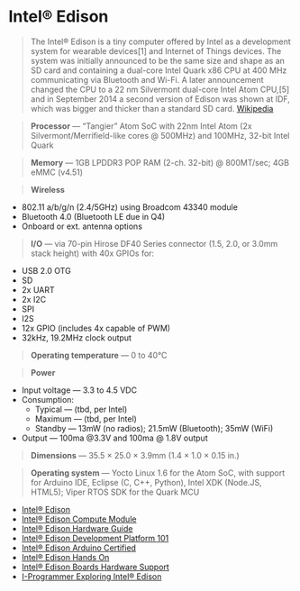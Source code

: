Intel® Edison
==

> The Intel® Edison is a tiny computer offered by Intel as a development system for wearable devices[1] and Internet of Things devices. The system was initially announced to be the same size and shape as an SD card and containing a dual-core Intel Quark x86 CPU at 400 MHz communicating via Bluetooth and Wi-Fi. A later announcement changed the CPU to a 22 nm Silvermont dual-core Intel Atom CPU,[5] and in September 2014 a second version of Edison was shown at IDF, which was bigger and thicker than a standard SD card. [Wikipedia](https://en.wikipedia.org/wiki/Intel_Edison)

> __Processor__ — “Tangier” Atom SoC with 22nm Intel Atom (2x Silvermont/Merrifield-like cores @ 500MHz) and 100MHz, 32-bit Intel Quark

>__Memory__ — 1GB LPDDR3 POP RAM (2-ch. 32-bit) @ 800MT/sec; 4GB eMMC (v4.51)

> __Wireless__
  - 802.11 a/b/g/n (2.4/5GHz) using Broadcom 43340 module
  - Bluetooth 4.0 (Bluetooth LE due in Q4)
  - Onboard or ext. antenna options

> __I/O__ — via 70-pin Hirose DF40 Series connector (1.5, 2.0, or 3.0mm stack height) with 40x GPIOs for:
  - USB 2.0 OTG
  - SD
  - 2x UART
  - 2x I2C
  - SPI
  - I2S
  - 12x GPIO (includes 4x capable of PWM)
  - 32kHz, 19.2MHz clock output

> __Operating temperature__ — 0 to 40°C

> __Power__
  - Input voltage — 3.3 to 4.5 VDC
  - Consumption:
    - Typical — (tbd, per Intel)
    - Maximum — (tbd, per Intel)
    - Standby — 13mW (no radios); 21.5mW (Bluetooth); 35mW (WiFi)
  - Output — 100ma @3.3V and 100ma @ 1.8V output

> __Dimensions__ — 35.5 × 25.0 × 3.9mm (1.4 × 1.0 × 0.15 in.)

> __Operating system__ — Yocto Linux 1.6 for the Atom SoC, with support for Arduino IDE, Eclipse (C, C++, Python), Intel XDK (Node.JS, HTML5); Viper RTOS SDK for the Quark MCU
    

- [Intel® Edison](http://www.intel.com/content/www/us/en/do-it-yourself/edison.html)
- [Intel® Edison Compute Module](http://www.intel.com/support/edison/sb/CS-035274.htm?wapkw=edison+compute+module+hardware+guide)
- [Intel® Edison Hardware Guide](http://akizukidenshi.com/download/ds/intel/edison-module_HG_331189-002.pdf)
- [Intel® Edison Development Platform 101](http://akizukidenshi.com/download/ds/intel/edisonPB331179_001Edison101Presentation.pdf)
- [Intel® Edison Arduino Certified](https://www.arduino.cc/en/ArduinoCertified/IntelEdison)
- [Intel® Edison Hands On](http://blog.dimitridiakopoulos.com/2014/09/10/hands-on-intel-edison/)
- [Intel® Edison Boards Hardware Support](https://www-ssl.intel.com/content/www/us/en/do-it-yourself/support/maker/edison/edison-documents-and-guides.html)
- [I-Programmer Exploring Intel® Edison](http://www.i-programmer.info/ebooks/exploring-edison.html)

